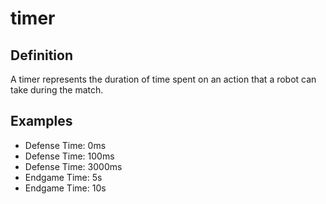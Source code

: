 # timer

## Definition
A timer represents the duration of time spent on an action that a robot can take during the match.

## Examples
- Defense Time: 0ms
- Defense Time: 100ms
- Defense Time: 3000ms
- Endgame Time: 5s
- Endgame Time: 10s